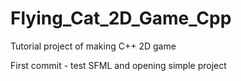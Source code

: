 # Flying_Cat_2D_Game_Cpp

Tutorial project of making C++ 2D game

First commit - test SFML and opening simple project